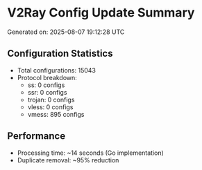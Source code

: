# V2Ray Config Update Summary
Generated on: 2025-08-07 19:12:28 UTC

## Configuration Statistics
- Total configurations: 15043
- Protocol breakdown:
  - ss: 0 configs
  - ssr: 0 configs
  - trojan: 0 configs
  - vless: 0 configs
  - vmess: 895 configs

## Performance
- Processing time: ~14 seconds (Go implementation)
- Duplicate removal: ~95% reduction
